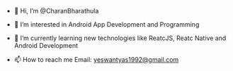 - 👋 Hi, I’m @CharanBharathula
- 👀 I’m interested in Android App Development and Programming
- 🌱 I’m currently learning new technologies like ReatcJS, Reatc Native and Android Development


- 📫 How to reach me Email: yeswantyas1992@gmail.com

<!---
CharanBharathula/CharanBharathula is a ✨ special ✨ repository because its `README.md` (this file) appears on your GitHub profile.
You can click the Preview link to take a look at your changes.
--->
